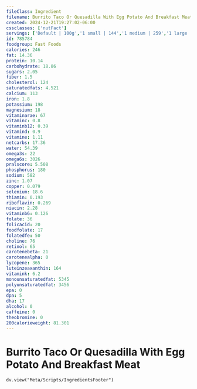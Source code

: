 ```yaml
---
fileClass: Ingredient
filename: Burrito Taco Or Quesadilla With Egg Potato And Breakfast Meat
created: 2024-12-21T19:27:02-06:00
cssclasses: ['nutFact']
servings: ['Default | 100g','1 small | 144','1 medium | 259','1 large | 311','1 cup | 144']
id: 785784
foodgroup: Fast Foods
calories: 246
fat: 14.36
protein: 10.14
carbohydrate: 18.86
sugars: 2.05
fiber: 1.5
cholesterol: 124
saturatedfats: 4.521
calcium: 113
iron: 1.8
potassium: 198
magnesium: 18
vitaminarae: 67
vitaminc: 0.8
vitaminb12: 0.39
vitamind: 0.9
vitamine: 1.11
netcarbs: 17.36
water: 54.39
omega3s: 22
omega6s: 3026
pralscore: 5.508
phosphorus: 180
sodium: 582
zinc: 1.07
copper: 0.079
selenium: 18.6
thiamin: 0.193
riboflavin: 0.269
niacin: 2.28
vitaminb6: 0.126
folate: 36
folicacid: 20
foodfolate: 17
folatedfe: 50
choline: 76
retinol: 65
carotenebeta: 21
carotenealpha: 0
lycopene: 365
luteinzeaxanthin: 164
vitamink: 6.2
monounsaturatedfat: 5345
polyunsaturatedfat: 3456
epa: 0
dpa: 5
dha: 17
alcohol: 0
caffeine: 0
theobromine: 0
200calorieweight: 81.301
---
```


# Burrito Taco Or Quesadilla With Egg Potato And Breakfast Meat

```dataviewjs
dv.view("Meta/Scripts/IngredientsFooter")
```